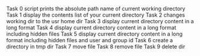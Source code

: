 Task 0 script prints the absolute path name of current working directory
Task 1 display the contents list of your current directory
Task 2 changes working dir to the usr home dir
Task 3 display current directory content in a long format
Task 4 display current directory content in a long format including hidden files 
Task 5 display current directory content in a long format including hidden files and user and group id 
Task 6 create a directory in tmp dir 
Task 7 move file 
Task 8 remove file 
Task 9 delete dir 
